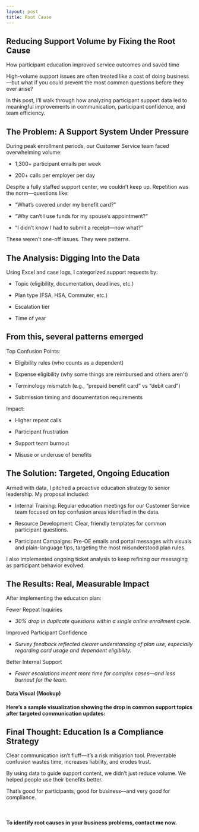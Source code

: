 ```yaml
---
layout: post
title: Root Cause
---
```


## Reducing Support Volume by Fixing the Root Cause

How participant education improved service outcomes and saved time

High-volume support issues are often treated like a cost of doing business—but what if you could prevent the most common questions before they ever arise?

In this post, I’ll walk through how analyzing participant support data led to meaningful improvements in communication, participant confidence, and team efficiency.

## The Problem: A Support System Under Pressure

During peak enrollment periods, our Customer Service team faced overwhelming volume:
 
* 1,300+ participant emails per week
 
* 200+ calls per employer per day
 
Despite a fully staffed support center, we couldn’t keep up. Repetition was the norm—questions like:

* “What’s covered under my benefit card?”
 
* “Why can’t I use funds for my spouse’s appointment?”
 
* “I didn’t know I had to submit a receipt—now what?”
 
These weren’t one-off issues. They were patterns.

## The Analysis: Digging Into the Data

Using Excel and case logs, I categorized support requests by:

* Topic (eligibility, documentation, deadlines, etc.)
 
* Plan type (FSA, HSA, Commuter, etc.)
 
* Escalation tier
 
* Time of year

## From this, several patterns emerged

Top Confusion Points:

* Eligibility rules (who counts as a dependent)

* Expense eligibility (why some things are reimbursed and others aren't)

* Terminology mismatch (e.g., “prepaid benefit card” vs “debit card”)

* Submission timing and documentation requirements
 
Impact:

* Higher repeat calls
 
* Participant frustration
 
* Support team burnout
 
* Misuse or underuse of benefits

## The Solution: Targeted, Ongoing Education

Armed with data, I pitched a proactive education strategy to senior leadership. My proposal included:
 
* Internal Training: Regular education meetings for our Customer Service team focused on top confusion areas identified in the data.
 
* Resource Development: Clear, friendly templates for common participant questions.
 
* Participant Campaigns: Pre-OE emails and portal messages with visuals and plain-language tips, targeting the most misunderstood plan rules.
 
I also implemented ongoing ticket analysis to keep refining our messaging as participant behavior evolved.

## The Results: Real, Measurable Impact

After implementing the education plan:

Fewer Repeat Inquiries
 
* *30% drop in duplicate questions within a single online enrollment cycle.*
 
Improved Participant Confidence

* *Survey feedback reflected clearer understanding of plan use, especially regarding card usage and dependent eligibility.*
 
Better Internal Support

* *Fewer escalations meant more time for complex cases—and less burnout for the team.*

#### Data Visual (Mockup)

#### Here’s a sample visualization showing the drop in common support topics after targeted communication updates:

## Final Thought: Education Is a Compliance Strategy

Clear communication isn’t fluff—it’s a risk mitigation tool. Preventable confusion wastes time, increases liability, and erodes trust.

By using data to guide support content, we didn’t just reduce volume. We helped people use their benefits better.

That’s good for participants, good for business—and very good for compliance.

<br>

#### To identify root causes in your business problems, contact me now.

